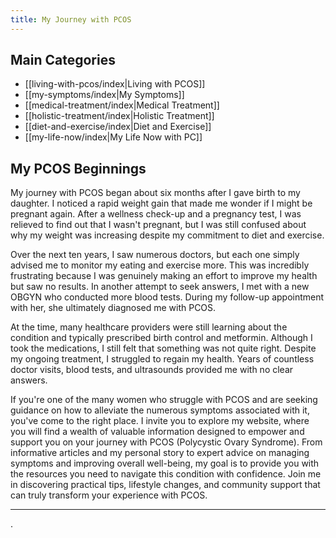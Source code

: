 ```yaml
---
title: My Journey with PCOS
---
```

## Main Categories

* [[living-with-pcos/index|Living with PCOS]]
* [[my-symptoms/index|My Symptoms]]
* [[medical-treatment/index|Medical Treatment]]
* [[holistic-treatment/index|Holistic Treatment]]
* [[diet-and-exercise/index|Diet and Exercise]]
* [[my-life-now/index|My Life Now with PC]]

## My PCOS Beginnings

My journey with PCOS began about six months after I gave birth to my daughter. I noticed a rapid weight gain that made me wonder if I might be pregnant again. After a wellness check-up and a pregnancy test, I was relieved to find out that I wasn't pregnant, but I was still confused about why my weight was increasing despite my commitment to diet and exercise.

Over the next ten years, I saw numerous doctors, but each one simply advised me to monitor my eating and exercise more. This was incredibly frustrating because I was genuinely making an effort to improve my health but saw no results. In another attempt to seek answers, I met with a new OBGYN who conducted more blood tests. During my follow-up appointment with her, she ultimately diagnosed me with PCOS.

At the time, many healthcare providers were still learning about the condition and typically prescribed birth control and metformin. Although I took the medications, I still felt that something was not quite right. Despite my ongoing treatment, I struggled to regain my health. Years of countless doctor visits, blood tests, and ultrasounds provided me with no clear answers. 

If you're one of the many women who struggle with PCOS and are seeking guidance on how to alleviate the numerous symptoms associated with it, you've come to the right place. I invite you to explore my website, where you will find a wealth of valuable information designed to empower and support you on your journey with PCOS (Polycystic Ovary Syndrome). From informative articles and my personal story to expert advice on managing symptoms and improving overall well-being, my goal is to provide you with the resources you need to navigate this condition with confidence. Join me in discovering practical tips, lifestyle changes, and community support that can truly transform your experience with PCOS.

---
.

